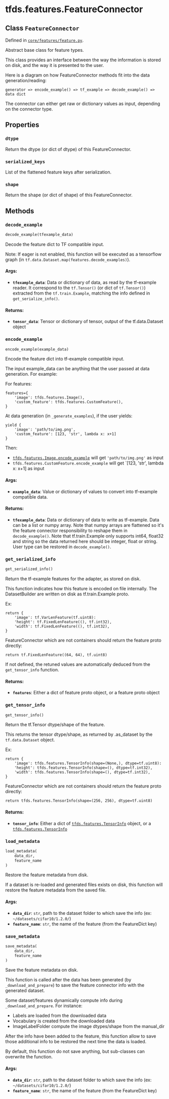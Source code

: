 <div itemscope itemtype="http://developers.google.com/ReferenceObject">
<meta itemprop="name" content="tfds.features.FeatureConnector" />
<meta itemprop="path" content="Stable" />
<meta itemprop="property" content="dtype"/>
<meta itemprop="property" content="serialized_keys"/>
<meta itemprop="property" content="shape"/>
<meta itemprop="property" content="decode_example"/>
<meta itemprop="property" content="encode_example"/>
<meta itemprop="property" content="get_serialized_info"/>
<meta itemprop="property" content="get_tensor_info"/>
<meta itemprop="property" content="load_metadata"/>
<meta itemprop="property" content="save_metadata"/>
</div>

# tfds.features.FeatureConnector

## Class `FeatureConnector`





Defined in [`core/features/feature.py`](https://github.com/tensorflow/datasets/tree/master/tensorflow_datasets/core/features/feature.py).

Abstract base class for feature types.

This class provides an interface between the way the information is stored
on disk, and the way it is presented to the user.

Here is a diagram on how FeatureConnector methods fit into the data
generation/reading:

```
generator => encode_example() => tf_example => decode_example() => data dict
```

The connector can either get raw or dictionary values as input, depending on
the connector type.

## Properties

<h3 id="dtype"><code>dtype</code></h3>

Return the dtype (or dict of dtype) of this FeatureConnector.

<h3 id="serialized_keys"><code>serialized_keys</code></h3>

List of the flattened feature keys after serialization.

<h3 id="shape"><code>shape</code></h3>

Return the shape (or dict of shape) of this FeatureConnector.



## Methods

<h3 id="decode_example"><code>decode_example</code></h3>

``` python
decode_example(tfexample_data)
```

Decode the feature dict to TF compatible input.

Note: If eager is not enabled, this function will be executed as a
tensorflow graph (in `tf.data.Dataset.map(features.decode_examples)`).

#### Args:

* <b>`tfexample_data`</b>: Data or dictionary of data, as read by the tf-example
    reader. It correspond to the `tf.Tensor()` (or dict of `tf.Tensor()`)
    extracted from the `tf.train.Example`, matching the info defined in
    `get_serialize_info()`.


#### Returns:

* <b>`tensor_data`</b>: Tensor or dictionary of tensor, output of the tf.data.Dataset
    object

<h3 id="encode_example"><code>encode_example</code></h3>

``` python
encode_example(example_data)
```

Encode the feature dict into tf-example compatible input.

The input example_data can be anything that the user passed at data
generation. For example:

For features:

```
features={
    'image': tfds.features.Image(),
    'custom_feature': tfds.features.CustomFeature(),
}
```

At data generation (in `_generate_examples`), if the user yields:

```
yield {
    'image': 'path/to/img.png',
    'custom_feature': [123, 'str', lambda x: x+1]
}
```

Then:

 * <a href="../../tfds/features/Image.md#encode_example"><code>tfds.features.Image.encode_example</code></a> will get `'path/to/img.png'` as
   input
 * `tfds.features.CustomFeature.encode_example` will get `[123, 'str',
   lambda x: x+1] as input

#### Args:

* <b>`example_data`</b>: Value or dictionary of values to convert into tf-example
    compatible data.


#### Returns:

* <b>`tfexample_data`</b>: Data or dictionary of data to write as tf-example. Data
    can be a list or numpy array.
    Note that numpy arrays are flattened so it's the feature connector
    responsibility to reshape them in `decode_example()`.
    Note that tf.train.Example only supports int64, float32 and string so
    the data returned here should be integer, float or string. User type
    can be restored in `decode_example()`.

<h3 id="get_serialized_info"><code>get_serialized_info</code></h3>

``` python
get_serialized_info()
```

Return the tf-example features for the adapter, as stored on disk.

This function indicates how this feature is encoded on file internally.
The DatasetBuilder are written on disk as tf.train.Example proto.

Ex:

```
return {
    'image': tf.VarLenFeature(tf.uint8):
    'height': tf.FixedLenFeature((), tf.int32),
    'width': tf.FixedLenFeature((), tf.int32),
}
```

FeatureConnector which are not containers should return the feature proto
directly:

```
return tf.FixedLenFeature((64, 64), tf.uint8)
```

If not defined, the retuned values are automatically deduced from the
`get_tensor_info` function.

#### Returns:

* <b>`features`</b>: Either a dict of feature proto object, or a feature proto object

<h3 id="get_tensor_info"><code>get_tensor_info</code></h3>

``` python
get_tensor_info()
```

Return the tf.Tensor dtype/shape of the feature.

This returns the tensor dtype/shape, as returned by .as_dataset by the
`tf.data.Dataset` object.

Ex:

```
return {
    'image': tfds.features.TensorInfo(shape=(None,), dtype=tf.uint8):
    'height': tfds.features.TensorInfo(shape=(), dtype=tf.int32),
    'width': tfds.features.TensorInfo(shape=(), dtype=tf.int32),
}
```

FeatureConnector which are not containers should return the feature proto
directly:

```
return tfds.features.TensorInfo(shape=(256, 256), dtype=tf.uint8)
```

#### Returns:

* <b>`tensor_info`</b>: Either a dict of <a href="../../tfds/features/TensorInfo.md"><code>tfds.features.TensorInfo</code></a> object, or a
    <a href="../../tfds/features/TensorInfo.md"><code>tfds.features.TensorInfo</code></a>

<h3 id="load_metadata"><code>load_metadata</code></h3>

``` python
load_metadata(
    data_dir,
    feature_name
)
```

Restore the feature metadata from disk.

If a dataset is re-loaded and generated files exists on disk, this function
will restore the feature metadata from the saved file.

#### Args:

* <b>`data_dir`</b>: `str`, path to the dataset folder to which save the info (ex:
    `~/datasets/cifar10/1.2.0/`)
* <b>`feature_name`</b>: `str`, the name of the feature (from the FeatureDict key)

<h3 id="save_metadata"><code>save_metadata</code></h3>

``` python
save_metadata(
    data_dir,
    feature_name
)
```

Save the feature metadata on disk.

This function is called after the data has been generated (by
`_download_and_prepare`) to save the feature connector info with the
generated dataset.

Some dataset/features dynamically compute info during
`_download_and_prepare`. For instance:

 * Labels are loaded from the downloaded data
 * Vocabulary is created from the downloaded data
 * ImageLabelFolder compute the image dtypes/shape from the manual_dir

After the info have been added to the feature, this function allow to
save those additional info to be restored the next time the data is loaded.

By default, this function do not save anything, but sub-classes can
overwrite the function.

#### Args:

* <b>`data_dir`</b>: `str`, path to the dataset folder to which save the info (ex:
    `~/datasets/cifar10/1.2.0/`)
* <b>`feature_name`</b>: `str`, the name of the feature (from the FeatureDict key)



